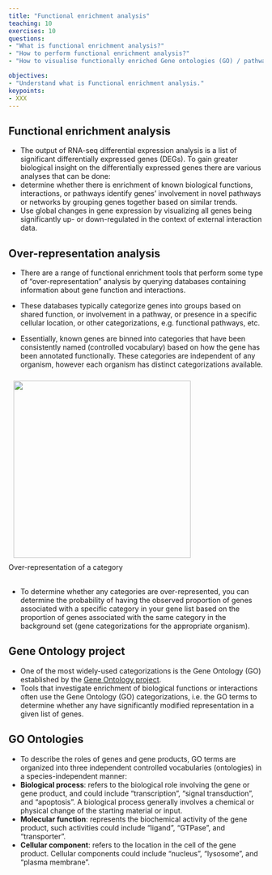 ```yaml
---
title: "Functional enrichment analysis"
teaching: 10
exercises: 10
questions:
- "What is functional enrichment analysis?"
- "How to perform functional enrichment analysis?"
- "How to visualise functionally enriched Gene ontologies (GO) / pathways as networks?"

objectives:
- "Understand what is Functional enrichment analysis."
keypoints:
- XXX
---
```


## Functional enrichment analysis

- The output of RNA-seq differential expression analysis is a list of significant differentially expressed genes (DEGs). To gain greater biological insight on the differentially expressed genes there are various analyses that can be done:
- determine whether there is enrichment of known biological functions, interactions, or pathways
identify genes’ involvement in novel pathways or networks by grouping genes together based on similar trends.
- Use global changes in gene expression by visualizing all genes being significantly up- or down-regulated in the context of external interaction data.


## Over-representation analysis

- There are a range of functional enrichment tools that perform some type of “over-representation” analysis by querying databases containing information about gene function and interactions.
- These databases typically categorize genes into groups based on shared function, or involvement in a pathway, or presence in a specific cellular location, or other categorizations, e.g. functional pathways, etc.
- Essentially, known genes are binned into categories that have been consistently named (controlled vocabulary) based on how the gene has been annotated functionally. These categories are independent of any organism, however each organism has distinct categorizations available.

  <figure>
<img src="{{ page.root }}/fig/overrepresentation_analysis.png" style="margin:10px;height:350px"/>
  <figcaption> Over-representation of a category </figcaption>
</figure><br> 

- To determine whether any categories are over-represented, you can determine the probability of having the observed proportion of genes associated with a specific category in your gene list based on the proportion of genes associated with the same category in the background set (gene categorizations for the appropriate organism).


## Gene Ontology project
- One of the most widely-used categorizations is the Gene Ontology (GO) established by the [Gene Ontology project](http://geneontology.org/page/go-consortium-contributors-list).
- Tools that investigate enrichment of biological functions or interactions often use the Gene Ontology (GO) categorizations, i.e. the GO terms to determine whether any have significantly modified representation in a given list of genes.

## GO Ontologies
- To describe the roles of genes and gene products, GO terms are organized into three independent controlled vocabularies (ontologies) in a species-independent manner:
- **Biological process**: refers to the biological role involving the gene or gene product, and could include “transcription”, “signal transduction”, and “apoptosis”. A biological process generally involves a chemical or physical change of the starting material or input.
- **Molecular function**: represents the biochemical activity of the gene product, such activities could include “ligand”, “GTPase”, and “transporter”.
- **Cellular component**: refers to the location in the cell of the gene product. Cellular components could include “nucleus”, “lysosome”, and “plasma membrane”.

